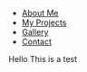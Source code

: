 <nav>
        <ul>
            <li><a href="about.md">About Me</a></li>
            <li><a href="projects.md">My Projects</a></li>
            <li><a href="gallery.md">Gallery</a></li>
            <li><a href="contact.md">Contact</a></li>
        </ul>
    </nav>


Hello This is a test

